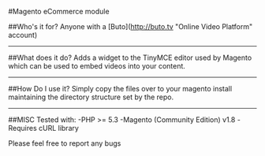 #Magento eCommerce module

##Who's it for?
Anyone with a [Buto](http://buto.tv "Online Video Platform" account)

---

##What does it do?
Adds a widget to the TinyMCE editor used by Magento which can be used to embed videos into your content.

---

##How Do I use it?
Simply copy the files over to your magento install maintaining the directory structure set by the repo.

---

##MISC
Tested with:
-PHP >= 5.3
-Magento (Community Edition) v1.8
-Requires cURL library

Please feel free to report any bugs